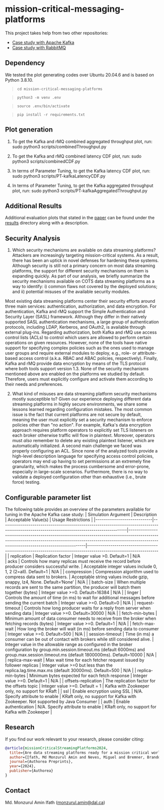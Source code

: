 # mission-critical-messaging-platforms
This project takes help from two other repositories:
- [Case study with Apache Kafka](https://github.com/PINetDalhousie/amnis-data-sync)
- [Case study with RabbitMQ](https://github.com/PINetDalhousie/amnis-data-sync-rabbitmq)

## Dependency

We tested the plot generating codes over Ubuntu 20.04.6 and is based on Python 3.8.10.

> `cd mission-critical-messaging-platforms`


> `python3 -m venv .env`


> `source .env/bin/activate`


> `pip install -r requirements.txt`


## Plot generation
1. To get the Kafka and rMQ combined aggregated throughput plot, run:
    sudo python3 scripts/combinedThroughput.py

2. To get the Kafka and rMQ combined latency CDF plot, run:
    sudo python3 scripts/combinedCDF.py

3. In terms of Parameter Tuning, to get the Kafka latency CDF plot, run:
    sudo python3 scripts/PT-kafkaLatencyCDF.py

4. In terms of Parameter Tuning, to get the Kafka aggregated throughput plot, run:
    sudo python3 scripts/PT-kafkaAggregatedThroughput.py

## Additional Results
Additional evaluation plots that stated in the [paper](https://www.techrxiv.org/doi/full/10.36227/techrxiv.171340979.91183191) can be found under the [results](https://github.com/PINetDalhousie/mission-critical-messaging-platforms/tree/main/results) directory along with a description.

## Security Analysis
1. Which security mechanisms are available on data streaming platforms?
Attackers are increasingly targeting mission-critical systems. As a result, there has been an uptick in novel defenses for hardening these systems. Although security is still not a primary concern on most data streaming platforms, the support for different security mechanisms on them is expanding quickly. As part of our analysis, we briefly summarize the security mechanisms available on COTS data streaming platforms as a way to identify: i) common flaws not covered by the deployed solutions; and ii) potential misuses of the available security modules. 

Most existing data streaming platforms center their security efforts around three main services: authentication, authorization, and data encryption. For authentication, Kafka and rMQ support the Simple Authentication and Security Layer (SASL) framework. Although they differ in their natively supported SASL authentication mechanisms, a large group of authentication protocols, including LDAP, Kerberos, and OAuth2, is available through external plug-ins. Regarding authorization, both Kafka and rMQ use access control lists (ACLs) to control which users are allowed to perform certain operations on given resources. However, none of the tools have native support for specifying complex policies such as the ones used to manage user groups and require external modules to deploy, e.g., role- or attribute-based access control (a.k.a. RBAC and ABAC policies, respectively). Finally, Kafka and rMQ provide data encryption by means of the TLS protocol where both tools support version 1.3. None of the security mechanisms mentioned above are enabled on the platforms we studied by default. Therefore, users must explicitly configure and activate them according to their needs and preferences.

2. What kind of misuses are data streaming platform security mechanisms mostly susceptible to?
Given our experience deploying different data streaming platforms in highly secure environments, we share some lessons learned regarding configuration mistakes. The most common issue is the fact that current platforms are not secure by default, meaning the user must explicitly set a security mechanism to enforce policies other than "no action". For example, Kafka's data encryption approach requires platform operators to explicitly set TLS listeners on each broker otherwise traffic will flow in plaintext. Moreover, operators must *also* remember to delete any existing plaintext listener, which are automatically initialized. A second main challenge we faced was properly configuring an ACL. Since none of the analyzed tools provide a high-level description language for specifying access control policies, operators may end up having to set permissions at an extremely fine granularity, which makes the process cumbersome and error-prone, especially in large-scale scenarios. Furthermore, there is no way to validate a deployed configuration other than exhaustive (i.e., brute force) testing.

## Configurable parameter list
  The following table provides an overview of the parameters available for tuning in the Apache Kafka case study:
  |     Simulation Argument     |     Description                                                                                                                              |     Acceptable Value(s)                                                                                                                                                                                            |     Usage Restrictions                                                                                           |
|-----------------------------|----------------------------------------------------------------------------------------------------------------------------------------------|--------------------------------------------------------------------------------------------------------------------------------------------------------------------------------------------------------------------|------------------------------------------------------------------------------------------------------------------|
|     replication             |     Replication factor                                                                                                                       |     Integer value >0. Default=1                                                                                                                                                                                       |     N/A                 
|     acks                    |     Controls how many replicas must receive the record before producer   considers successful write.                                         |     Acceptable integer values include 0, 1, 2 (2=all). Default=1                                                                                                                                                   |     N/A                                                                                                          |
|     compression             |     Compression algorithm used to compress data sent to brokers.                                                                             |     Acceptable string values include gzip, snappy, lz4, None. Default=‘None’                                                                                                                                       |     N/A                                                                                                          |
|     batch-size              |     When multiple records are sent to the same partition, the producer   will batch them together (bytes)                                    |     Integer value >=0. Default=16384                                                                                                                                                                                   |     N/A                                                                                                          |
|     linger                  |     Controls the amount of time (in ms) to wait for additional messages   before sending the current batch                                   |     Integer value >=0. Default=0                                                                                                                                                                                       |     N/A                                                                                                          |
|     request-timeout         |     Controls how long producer waits for a reply from server when sending   data                                                             |     Integer value >=0. Default=30000                                                                                                                                                                                   |     N/A                                                                                                          |
|     fetch-min-bytes         |     Minimum amount of data consumer needs to receive from the broker when   fetching records (bytes)                                         |     Integer value >=0. Default=1                                                                                                                                                                                       |     N/A                                                                                                          |
|     fetch-max-wait          |     How long the broker will wait (in ms) before sending data to consumer                                                                    |     Integer value >=0. Default=500                                                                                                                                                                                     |     N/A                                                                                                          |
|     session-timeout         |     Time (in ms) a consumer can be out of contact with brokers while   still considered alive.                                               |     Integer value  in the allowable   range as configured in the broker configuration by   group.min.session.timeout.ms (default  6000ms) and group.max.session.timeout.ms (default   1800000ms). Default=10000    |     N/A                                                                                                          |
|     replica-max-wait        |     Max wait time for each fetcher request issued by follower replicas     |     Integer value >=0 but less than the replica.lag.time.max.ms (default 30000ms). Default=500                                                                                                                                                                                     |     N/A                                                                                                          |
|     replica-min-bytes       |     Minimum bytes expected for each fetch response                                                                                           |     Integer value >=0. Default=1                                                                                                                                                                                       |     N/A                                                                                                          |
|     offsets-replication     |     The replication factor for the offsets topic                                                                                             |     Integer value >=0. Default = 1                                                                                                                                                                                 |     Kafka with Zookeeper only, no support for KRaft                                                              |
|     ssl                     |     Enable encryption using SSL                                                                                                              |     N/A. Specify attribute to enable                                                                                                                                                                               |     KRaft only, no support for Kafka with Zookeeper. Not supported by   Java Consumer                            |
|     auth                    |     Enable authentication                                                                                                                    |     N/A. Specify attribute to enable                                                                                                                                                                               |     KRaft only, no support for  Kafka   with Zookeeper                                                           |


## Research
If you find our work relevant to your research, please consider citing:

```bibtex
@article{missionCriticalStreamingPlatforms2024,
  title={Are data streaming platforms ready for a mission critical world?},
  author={Ifath, Md Monzurul Amin and Neves, Miguel and Bremner, Brandon and White, Jeff and Szeredi, Tomas and Haque, Israat},
  journal={Authorea Preprints},
  year={2024},
  publisher={Authorea}
}
```

## Contact

Md. Monzurul Amin Ifath (monzurul.amin@dal.ca)
